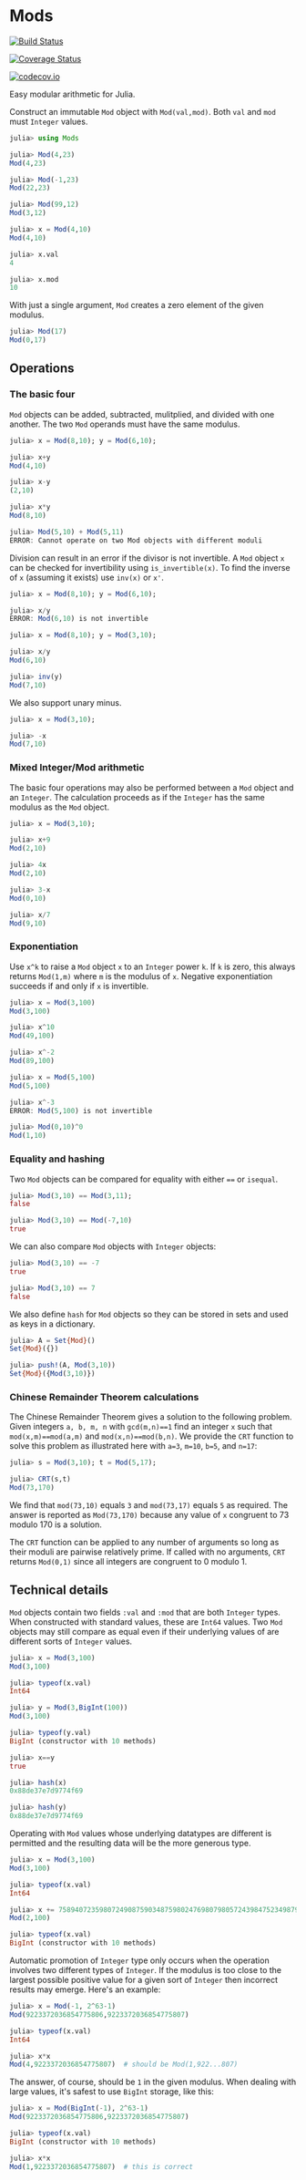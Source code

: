 # Mods


[![Build Status](https://travis-ci.org/scheinerman/Mods.jl.svg?branch=master)](https://travis-ci.org/scheinerman/Mods.jl)

[![Coverage Status](https://coveralls.io/repos/scheinerman/Mods.jl/badge.svg?branch=master&service=github)](https://coveralls.io/github/scheinerman/Mods.jl?branch=master)

[![codecov.io](http://codecov.io/github/scheinerman/Mods.jl/coverage.svg?branch=master)](http://codecov.io/github/scheinerman/Mods.jl?branch=master)


Easy modular arithmetic for Julia.

Construct an immutable `Mod` object with `Mod(val,mod)`.  Both `val`
and `mod` must `Integer` values.
```julia
julia> using Mods

julia> Mod(4,23)
Mod(4,23)

julia> Mod(-1,23)
Mod(22,23)

julia> Mod(99,12)
Mod(3,12)

julia> x = Mod(4,10)
Mod(4,10)

julia> x.val
4

julia> x.mod
10
```

With just a single argument, `Mod` creates a zero element of the given
modulus.
```julia
julia> Mod(17)
Mod(0,17)
```


## Operations

### The basic four

`Mod` objects can be added, subtracted, mulitplied, and divided with
one another. The two `Mod` operands must have the same modulus.
```julia
julia> x = Mod(8,10); y = Mod(6,10);

julia> x+y
Mod(4,10)

julia> x-y
(2,10)

julia> x*y
Mod(8,10)

julia> Mod(5,10) + Mod(5,11)
ERROR: Cannot operate on two Mod objects with different moduli
```

Division can result in an error if the divisor is not invertible. A
`Mod` object `x` can be checked for invertibility using
`is_invertible(x)`. To find the inverse of `x` (assuming it exists)
use `inv(x)` or `x'`.
```julia
julia> x = Mod(8,10); y = Mod(6,10);

julia> x/y
ERROR: Mod(6,10) is not invertible

julia> x = Mod(8,10); y = Mod(3,10);

julia> x/y
Mod(6,10)

julia> inv(y)
Mod(7,10)
```

We also support unary minus.
```julia
julia> x = Mod(3,10);

julia> -x
Mod(7,10)
```

### Mixed Integer/Mod arithmetic

The basic four operations may also be performed between a `Mod` object
and an `Integer`. The calculation proceeds as if the `Integer` has the
same modulus as the `Mod` object.
```julia
julia> x = Mod(3,10);

julia> x+9
Mod(2,10)

julia> 4x
Mod(2,10)

julia> 3-x
Mod(0,10)

julia> x/7
Mod(9,10)
```




### Exponentiation

Use `x^k` to raise a `Mod` object `x` to an `Integer` power `k`. If
`k` is zero, this always returns `Mod(1,m)` where `m` is the modulus
of `x`. Negative exponentiation succeeds if and only if `x` is
invertible.
```julia
julia> x = Mod(3,100)
Mod(3,100)

julia> x^10
Mod(49,100)

julia> x^-2
Mod(89,100)

julia> x = Mod(5,100)
Mod(5,100)

julia> x^-3
ERROR: Mod(5,100) is not invertible

julia> Mod(0,10)^0
Mod(1,10)
```

### Equality and hashing

Two `Mod` objects can be compared for equality with either `==` or
`isequal`.
```julia
julia> Mod(3,10) == Mod(3,11);
false

julia> Mod(3,10) == Mod(-7,10)
true
```

We can also compare `Mod` objects with `Integer` objects:
```julia
julia> Mod(3,10) == -7
true

julia> Mod(3,10) == 7
false
```


We also define `hash` for `Mod` objects so they can be stored in sets
and used as keys in a dictionary.
```julia
julia> A = Set{Mod}()
Set{Mod}({})

julia> push!(A, Mod(3,10))
Set{Mod}({Mod(3,10)})
```


### Chinese Remainder Theorem calculations

The Chinese Remainder Theorem gives a solution to the following
problem. Given integers `a, b, m, n` with `gcd(m,n)==1` find an
integer `x` such that `mod(x,m)==mod(a,m)` and
`mod(x,n)==mod(b,n)`. We provide the `CRT` function to solve this
problem as illustrated here with `a=3`, `m=10`, `b=5`, and `n=17`:

```julia
julia> s = Mod(3,10); t = Mod(5,17);

julia> CRT(s,t)
Mod(73,170)
```

We find that `mod(73,10)` equals `3` and `mod(73,17)` equals `5` as
required. The answer is reported as `Mod(73,170)` because any value of
`x` congruent to 73 modulo 170 is a solution.

The `CRT` function can be applied to any number of arguments so long
as their moduli are pairwise relatively prime. If called with no
arguments, `CRT` returns `Mod(0,1)` since all integers are congruent
to 0 modulo 1.

## Technical details

`Mod` objects contain two fields `:val` and `:mod` that are both
`Integer` types. When constructed with standard values, these are
`Int64` values. Two `Mod` objects may still compare as equal even if
their underlying values of are different sorts of `Integer` values.

```julia
julia> x = Mod(3,100)
Mod(3,100)

julia> typeof(x.val)
Int64

julia> y = Mod(3,BigInt(100))
Mod(3,100)

julia> typeof(y.val)
BigInt (constructor with 10 methods)

julia> x==y
true

julia> hash(x)
0x88de37e7d9774f69

julia> hash(y)
0x88de37e7d9774f69
```

Operating with `Mod` values whose underlying datatypes are different
is permitted and the resulting data will be the more generous type.


```julia
julia> x = Mod(3,100)
Mod(3,100)

julia> typeof(x.val)
Int64

julia> x += 758940723598072490875903487598024769807980572439847523498799
Mod(2,100)

julia> typeof(x.val)
BigInt (constructor with 10 methods)
```

Automatic promotion of `Integer` type only occurs when the operation
involves two different types of `Integer`. If the modulus is too close
to the largest possible positive value for a given sort of `Integer`
then incorrect results may emerge. Here's an example:

```julia
julia> x = Mod(-1, 2^63-1)
Mod(9223372036854775806,9223372036854775807)

julia> typeof(x.val)
Int64

julia> x*x
Mod(4,9223372036854775807)  # should be Mod(1,922...807)
```

The answer, of course, should be `1` in the given modulus. When
dealing with large values, it's safest to use `BigInt` storage, like
this:

```julia
julia> x = Mod(BigInt(-1), 2^63-1)
Mod(9223372036854775806,9223372036854775807)

julia> typeof(x.val)
BigInt (constructor with 10 methods)

julia> x*x
Mod(1,9223372036854775807)  # this is correct
```
